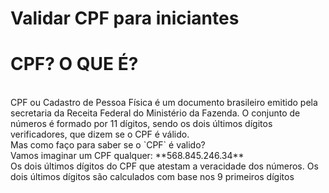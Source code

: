 # Validar CPF para iniciantes

<h1>CPF? O QUE É?</h1>
<br>CPF ou Cadastro de Pessoa Física é um documento brasileiro emitido pela secretaria da Receita Federal do Ministério da Fazenda. O conjunto de números é formado por 11 dígitos, sendo os dois últimos dígitos verificadores, que dizem se o CPF é válido.
<br>Mas como faço para saber se o `CPF` é valido?
<br>Vamos imaginar um CPF qualquer:
**568.845.246.34**
<br>Os dois últimos dígitos do CPF que atestam a veracidade dos números. Os dois últimos dígitos são calculados com base nos 9 primeiros dígitos
